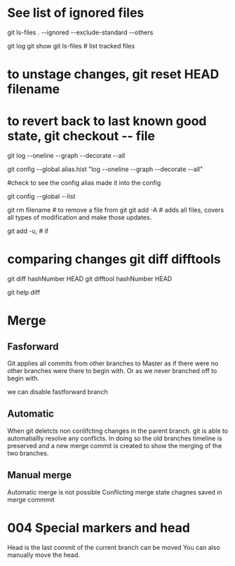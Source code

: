 # See list of ignored files
git ls-files . --ignored --exclude-standard --others

git log
git show
git ls-files  # list tracked files
# to unstage changes, git reset HEAD filename
# to revert back to last known good state, git checkout -- file
git log --oneline --graph --decorate --all

git config --global alias.hist "log --oneline --graph --decorate --all"


#check to see the config alias made it into the config

git config --global --list

git rm filename # to remove a file from git
git add -A # adds all files, covers all types of modification and make those
updates.

git add -u, # if 
# comparing changes git diff difftools

git diff hashNumber HEAD
git difftool hashNumber HEAD

git help diff


# Merge

## Fasforward 
Git applies all commits from other branches to Master as if there were no other
branches were there to begin with. Or as we never branched off to begin with.

we can disable fastforward branch

## Automatic
When git deletcts non conlifcting changes in the parent branch.
git is able to automatiallly resolve any conflicts.
In doing so the old branches timeline is preserved and a new merge commit is
created to show the merging of the two branches.

## Manual merge
Automatic merge is not possible
Conflicting merge state
chagnes saved in merge commmit


# 004 Special markers and head
Head is the last commit of the current branch
can be moved
You can also manually move the head. 



